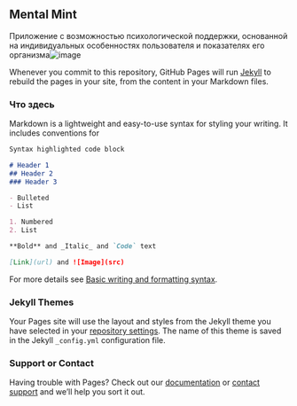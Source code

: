 ## Mental Mint

Приложение с возможностью психологической поддержки, основанной на индивидуальных особенностях пользователя и показателях его организма![image]([https://user-images.githubusercontent.com/107766781/174449410-fe56f60e-65c6-4727-8bc2-acb8cf327be7.png](https://img5.goodfon.ru/wallpaper/nbig/1/f6/miata-fon-zelen-rastenie.jpg))


Whenever you commit to this repository, GitHub Pages will run [Jekyll](https://jekyllrb.com/) to rebuild the pages in your site, from the content in your Markdown files.

### Что здесь

Markdown is a lightweight and easy-to-use syntax for styling your writing. It includes conventions for

```markdown
Syntax highlighted code block

# Header 1
## Header 2
### Header 3

- Bulleted
- List

1. Numbered
2. List

**Bold** and _Italic_ and `Code` text

[Link](url) and ![Image](src)
```

For more details see [Basic writing and formatting syntax](https://docs.github.com/en/github/writing-on-github/getting-started-with-writing-and-formatting-on-github/basic-writing-and-formatting-syntax).

### Jekyll Themes

Your Pages site will use the layout and styles from the Jekyll theme you have selected in your [repository settings](https://github.com/Gordeev-Kroll/Project/settings/pages). The name of this theme is saved in the Jekyll `_config.yml` configuration file.

### Support or Contact

Having trouble with Pages? Check out our [documentation](https://docs.github.com/categories/github-pages-basics/) or [contact support](https://support.github.com/contact) and we’ll help you sort it out.
